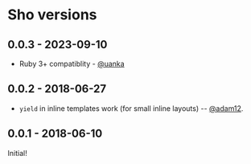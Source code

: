 # Sho versions

## 0.0.3 - 2023-09-10

* Ruby 3+ compatiblity - [@uanka](https://github.com/uanka)


## 0.0.2 - 2018-06-27

* `yield` in inline templates work (for small inline layouts) -- [@adam12](https://github.com/adam12).

## 0.0.1 - 2018-06-10

Initial!

